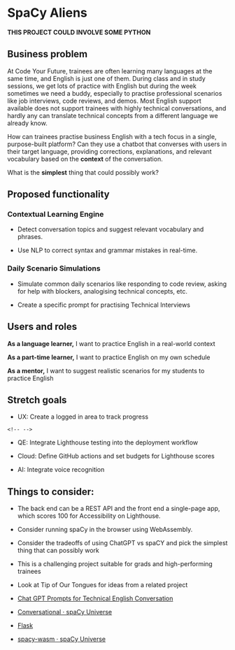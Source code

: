 # SpaCy Aliens

**THIS PROJECT COULD INVOLVE SOME PYTHON**

## Business problem

At Code Your Future, trainees are often learning many languages at the
same time, and English is just one of them. During class and in study
sessions, we get lots of practice with English but during the week
sometimes we need a buddy, especially to practise professional scenarios
like job interviews, code reviews, and demos. Most English support
available does not support trainees with highly technical conversations,
and hardly any can translate technical concepts from a different
language we already know.

How can trainees practise business English with a tech focus in a
single, purpose-built platform? Can they use a chatbot that converses
with users in their target language, providing corrections,
explanations, and relevant vocabulary based on the **context** of the
conversation.

What is the **simplest** thing that could possibly work?

## Proposed functionality

### Contextual Learning Engine

- Detect conversation topics and suggest relevant vocabulary and
  phrases.

- Use NLP to correct syntax and grammar mistakes in real-time.

### Daily Scenario Simulations

- Simulate common daily scenarios like responding to code review,
  asking for help with blockers, analogising technical concepts, etc.

- Create a specific prompt for practising Technical Interviews

## Users and roles

**As a language learner,** I want to practice English in a real-world
context

**As a part-time learner,** I want to practice English on my own
schedule

**As a mentor,** I want to suggest realistic scenarios for my students
to practice English

## Stretch goals

- UX: Create a logged in area to track progress

```{=html}
<!-- -->
```

- QE: Integrate Lighthouse testing into the deployment workflow

- Cloud: Define GitHub actions and set budgets for Lighthouse scores

- AI: Integrate voice recognition

## Things to consider:

- The back end can be a REST API and the front end a single-page app,
  which scores 100 for Accessibility on Lighthouse.

- Consider running spaCy in the browser using WebAssembly.

- Consider the tradeoffs of using ChatGPT vs spaCY and pick the
  simplest thing that can possibly work

- This is a challenging project suitable for grads and high-performing
  trainees

- Look at Tip of Our Tongues for ideas from a related project


- [Chat GPT Prompts for Technical English
  Conversation](https://docs.google.com/document/d/1S2DETXKbG_iQXLHxWCBD2wl2fgzd1t9knGlm-qziLXQ/edit?usp=sharing)

- [Conversational · spaCy
  Universe](https://spacy.io/universe/category/conversational)

- [Flask](https://flask.palletsprojects.com/en/2.3.x/)

- [spacy-wasm · spaCy
  Universe](https://spacy.io/universe/project/spacy-wasm)
